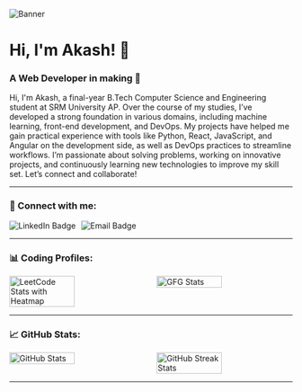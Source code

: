 <!-- Banner -->
![Banner](https://drive.google.com/uc?export=view&id=1AglJzeRiwOxeeOcrCxad1NKSUyvpAjxH)

# Hi, I'm Akash! 👋  
### A Web Developer in making 🚀

Hi, I'm Akash, a final-year B.Tech Computer Science and Engineering student at SRM University AP. Over the course of my studies, I’ve developed a strong foundation in various domains, including machine learning, front-end development, and DevOps. My projects have helped me gain practical experience with tools like Python, React, JavaScript, and Angular on the development side, as well as DevOps practices to streamline workflows. I’m passionate about solving problems, working on innovative projects, and continuously learning new technologies to improve my skill set. Let’s connect and collaborate!

---

### 🔗 Connect with me:

<div style="display: flex; align-items: center; gap: 10px;">
  <a href="https://www.linkedin.com/in/akash-ghosh-7b6b7127a" style="text-decoration: none;">
    <img src="https://img.shields.io/badge/LinkedIn-0077b5?style=for-the-badge&logo=linkedin&logoColor=white" alt="LinkedIn Badge">
  </a>
  <a href="mailto:akashghosh1906@gmail.com" style="text-decoration: none;">
    <img src="https://img.shields.io/badge/Email-D44638?style=for-the-badge&logo=gmail&logoColor=white" alt="Email Badge">
  </a>
</div>

---

### 📊 Coding Profiles:

<div style="display: flex; justify-content: space-between;">
  <img src="https://leetcard.jacoblin.cool/akashghosh19062003?theme=dark&ext=heatmap" alt="LeetCode Stats with Heatmap" width="48%" />
  <img src="https://geeks-for-geeks-stats-card.vercel.app/?username=akash_gh" alt="GFG Stats" width="48%" />
</div>

---

### 📈 GitHub Stats:

<div style="display: flex; justify-content: space-between;">
  <img src="https://github-readme-stats.vercel.app/api?username=akash003&show_icons=true&theme=radical" alt="GitHub Stats" width="48%" />
  <img src="https://github-readme-streak-stats.herokuapp.com/?user=akash003&theme=radical" alt="GitHub Streak Stats" width="48%" />
</div>

---

